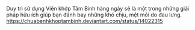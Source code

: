 Duy trì sử dụng Viên khớp Tâm Bình hàng ngày sẽ là một trong những giải pháp hữu ích giúp bạn đánh bay những khó chịu, mệt mỏi do đau lưng.
https://chuabenhkhoptambinh.deviantart.com/status/14022315
